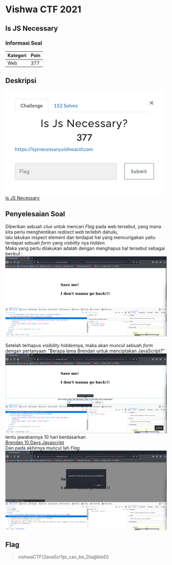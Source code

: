 # Vishwa CTF 2021
## Is JS Necessary
### Informasi Soal
| Kategori | Poin |
|----------|------|
| Web | 377 |


## Deskripsi
![image](https://raw.githubusercontent.com/mhilmi999/writeUp-CTF/main/vishwaCTF/Web/isJSNecessary/screenshot/soal.png)\
[Is JS Necessary](https://isjsnecessary.vishwactf.com/)


## Penyelesaian Soal
Diberikan sebuah *clue* untuk mencari *Flag* pada web tersebut, yang mana kita perlu menghentikan *redirect web* terlebih dahulu, <br />
lalu lakukan inspect element dan terdapat hal yang mencurigakan yaitu terdapat sebuah *form* yang *visbility* nya *hidden*. <br />
Maka yang perlu dilakukan adalah dengan menghapus hal tersebut sebagai berikut : <br />
![image](https://raw.githubusercontent.com/mhilmi999/writeUp-CTF/main/vishwaCTF/Web/isJSNecessary/screenshot/hiddenandform.png)\
<br />
Setelah terhapus *visibility hidden*nya, maka akan muncul sebuah *form* dengan pertanyaan "Berapa lama Brendan untuk menciptakan JavaScript?"<br />
![image](https://raw.githubusercontent.com/mhilmi999/writeUp-CTF/main/vishwaCTF/Web/isJSNecessary/screenshot/formBrendanJS.png)
tentu jawabannya 10 hari berdasarkan <br />
[Brendan 10 Days Javascript](https://www.checkmarx.com/blog/javascript-history-infographic/#:~:text=Brendan%20Eich%2C%20a%20Netscape%20Communications,language%2C%20then%20known%20as%20Mocha.) <br />
Dan pada akhirnya muncul lah *Flag* <br />
![image](https://github.com/mhilmi999/writeUp-CTF/blob/main/vishwaCTF/Web/isJSNecessary/screenshot/flag.png)





## Flag
> vishwaCTF{2ava5cr1pt_can_be_Dis@bleD}
